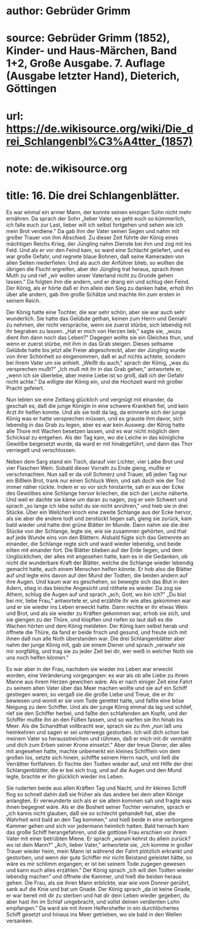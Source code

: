 # author: Gebrüder Grimm
# source: Gebrüder Grimm (1852), Kinder- und Haus-Märchen, Band 1+2, Große Ausgabe. 7. Auflage (Ausgabe letzter Hand), Dieterich, Göttingen
# url: https://de.wikisource.org/wiki/Die_drei_Schlangenbl%C3%A4tter_(1857)
# note: de.wikisource.org
# title: 16. Die drei Schlangenblätter.

Es war einmal ein armer Mann, der konnte seinen einzigen Sohn nicht mehr ernähren. Da sprach der Sohn „lieber Vater, es geht euch so kümmerlich, ich falle euch zur Last, lieber will ich selbst fortgehen und sehen wie ich mein Brot verdiene." Da gab ihm der Vater seinen Segen und nahm mit großer Trauer von ihm Abschied. Zu dieser Zeit führte der König eines mächtigen Reichs Krieg, der Jüngling nahm Dienste bei ihm und zog mit ins Feld. Und als er vor den Feind kam, so ward eine Schlacht geliefert, und es war große Gefahr, und regnete blaue Bohnen, daß seine Kameraden von allen Seiten niederfielen. Und als auch der Anführer blieb, so wollten die übrigen die Flucht ergreifen, aber der Jüngling trat heraus, sprach ihnen Muth zu und rief „wir wollen unser Vaterland nicht zu Grunde gehen lassen." Da folgten ihm die andern, und er drang ein und schlug den Feind. Der König, als er hörte daß er ihm allein den Sieg zu danken habe, erhob ihn über alle andern, gab ihm große Schätze und machte ihn zum ersten in seinem Reich. 

Der König hatte eine Tochter, die war sehr schön, aber sie war auch sehr wunderlich. Sie hatte das Gelübde gethan, keinen zum Herrn und Gemahl zu nehmen, der nicht verspräche, wenn sie zuerst stürbe, sich lebendig mit ihr begraben zu lassen. „Hat er mich von Herzen lieb," sagte sie, „wozu dient ihm dann noch das Leben?" Dagegen wollte sie ein Gleiches thun, und wenn er zuerst stürbe, mit ihm in das Grab steigen. Dieses seltsame Gelübde  hatte bis jetzt alle Freier abgeschreckt, aber der Jüngling wurde von ihrer Schönheit so eingenommen, daß er auf nichts achtete, sondern bei ihrem Vater um sie anhielt. „Weißt du auch," sprach der König, „was du versprechen mußt?" „Ich muß mit ihr in das Grab gehen," antwortete er, „wenn ich sie überlebe, aber meine Liebe ist so groß, daß ich der Gefahr nicht achte." Da willigte der König ein, und die Hochzeit ward mit großer Pracht gefeiert. 

Nun lebten sie eine Zeitlang glücklich und vergnügt mit einander, da geschah es, daß die junge Königin in eine schwere Krankheit fiel, und kein Arzt ihr helfen konnte. Und als sie todt da lag, da erinnerte sich der junge König was er hatte versprechen müssen, und es grauste ihm davor, sich lebendig in das Grab zu legen, aber es war kein Ausweg: der König hatte alle Thore mit Wachen besetzen lassen, und es war nicht möglich dem Schicksal zu entgehen. Als der Tag kam, wo die Leiche in das königliche Gewölbe beigesetzt wurde, da ward er mit hinabgeführt, und dann das Thor verriegelt und verschlossen. 

Neben dem Sarg stand ein Tisch, darauf vier Lichter, vier Laibe Brot und vier Flaschen Wein. Sobald dieser Vorrath zu Ende gieng, mußte er verschmachten. Nun saß er da voll Schmerz und Trauer, aß jeden Tag nur ein Bißlein Brot, trank nur einen Schluck Wein, und sah doch wie der Tod immer näher rückte. Indem er so vor sich hinstarrte, sah er aus der Ecke des Gewölbes eine Schlange hervor kriechen, die sich der Leiche näherte. Und weil er dachte sie käme um daran zu nagen, zog er sein Schwert und sprach „so lange ich lebe sollst du sie nicht anrühren," und hieb sie in drei Stücke. Über ein Weilchen kroch eine zweite Schlange aus der Ecke hervor, als sie aber die andere todt und zerstückt liegen sah, gieng sie zurück, kam bald wieder und hatte drei grüne Blätter im Munde. Dann nahm sie die drei Stücke von der Schlange, legte sie, wie sie zusammen gehörten, und that  auf jede Wunde eins von den Blättern. Alsbald fügte sich das Getrennte an einander, die Schlange regte sich und ward wieder lebendig, und beide eilten mit einander fort. Die Blätter blieben auf der Erde liegen, und dem Unglücklichen, der alles mit angesehen hatte, kam es in die Gedanken, ob nicht die wunderbare Kraft der Blätter, welche die Schlange wieder lebendig gemacht hatte, auch einem Menschen helfen könnte. Er hob also die Blätter auf und legte eins davon auf den Mund der Todten, die beiden andern auf ihre Augen. Und kaum war es geschehen, so bewegte sich das Blut in den Adern, stieg in das bleiche Angesicht und röthete es wieder. Da zog sie Athem, schlug die Augen auf und sprach „ach, Gott, wo bin ich?" „Du bist bei mir, liebe Frau," antwortete er, und erzählte ihr wie alles gekommen war und er sie wieder ins Leben erweckt hatte. Dann reichte er ihr etwas Wein und Brot, und als sie wieder zu Kräften gekommen war, erhob sie sich, und sie giengen zu der Thüre, und klopften und riefen so laut daß es die Wachen hörten und dem König meldeten. Der König kam selbst herab und öffnete die Thüre, da fand er beide frisch und gesund, und freute sich mit ihnen daß nun alle Noth überstanden war. Die drei Schlangenblätter aber nahm der junge König mit, gab sie einem Diener und sprach „verwahr sie mir sorgfältig, und trag sie zu jeder Zeit bei dir, wer weiß in welcher Noth sie uns noch helfen können." 

Es war aber in der Frau, nachdem sie wieder ins Leben war erweckt worden, eine Veränderung vorgegangen: es war als ob alle Liebe zu ihrem Manne aus ihrem Herzen gewichen wäre. Als er nach einiger Zeit eine Fahrt zu seinem alten Vater über das Meer machen wollte und sie auf ein Schiff gestiegen waren, so vergaß sie die große Liebe und Treue, die er ihr bewiesen und womit er sie vom Tode gerettet hatte, und faßte eine böse Neigung zu dem Schiffer. Und als der junge König einmal da lag und  schlief, rief sie den Schiffer herbei, und faßte den schlafenden am Kopfe, und der Schiffer mußte ihn an den Füßen fassen, und so warfen sie ihn hinab ins Meer. Als die Schandthat vollbracht war, sprach sie zu ihm „nun laß uns heimkehren und sagen er sei unterwegs gestorben. Ich will dich schon bei meinem Vater so herausstreichen und rühmen, daß er mich mit dir vermählt und dich zum Erben seiner Krone einsetzt." Aber der treue Diener, der alles mit angesehen hatte, machte unbemerkt ein kleines Schifflein von dem großen los, setzte sich hinein, schiffte seinem Herrn nach, und ließ die Verräther fortfahren. Er fischte den Todten wieder auf, und mit Hilfe der drei Schlangenblätter, die er bei sich trug, und auf die Augen und den Mund legte, brachte er ihn glücklich wieder ins Leben. 

Sie ruderten beide aus allen Kräften Tag und Nacht, und ihr kleines Schiff flog so schnell dahin daß sie früher als das andere bei dem alten Könige anlangten. Er verwunderte sich als er sie allein kommen sah und fragte was ihnen begegnet wäre. Als er die Bosheit seiner Tochter vernahm, sprach er „ich kanns nicht glauben, daß sie so schlecht gehandelt hat, aber die Wahrheit wird bald an den Tag kommen," und hieß beide in eine verborgene Kammer gehen und sich vor jedermann heimlich halten. Bald hernach kam das große Schiff herangefahren, und die gottlose Frau erschien vor ihrem Vater mit einer betrübten Miene. Er sprach „warum kehrst du allein zurück? wo ist dein Mann?" „Ach, lieber Vater," antwortete sie, „ich komme in großer Trauer wieder heim, mein Mann ist während der Fahrt plötzlich erkrankt und gestorben, und wenn der gute Schiffer mir nicht Beistand geleistet hätte, so wäre es mir schlimm ergangen; er ist bei seinem Tode zugegen gewesen und kann euch alles erzählen." Der König sprach „ich will den Todten wieder lebendig machen" und öffnete die Kammer, und hieß die beiden heraus gehen. Die Frau, als sie ihren Mann  erblickte, war wie vom Donner gerührt, sank auf die Knie und bat um Gnade. Der König sprach „da ist keine Gnade, er war bereit mit dir zu sterben und hat dir dein Leben wieder gegeben, du aber hast ihn im Schlaf umgebracht, und sollst deinen verdienten Lohn empfangen." Da ward sie mit ihrem Helfershelfer in ein durchlöchertes Schiff gesetzt und hinaus ins Meer getrieben, wo sie bald in den Wellen versanken. 

